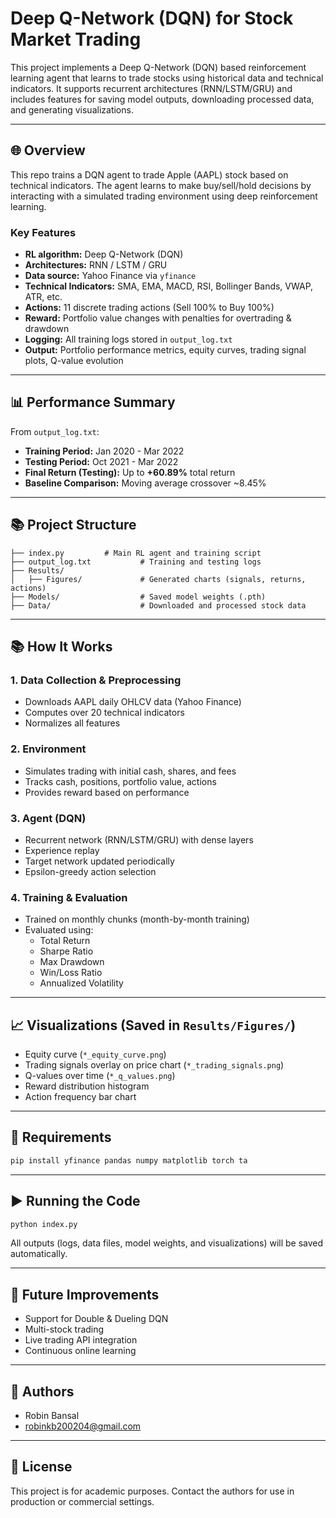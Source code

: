# Deep Q-Network (DQN) for Stock Market Trading

This project implements a Deep Q-Network (DQN) based reinforcement learning agent that learns to trade stocks using historical data and technical indicators. It supports recurrent architectures (RNN/LSTM/GRU) and includes features for saving model outputs, downloading processed data, and generating visualizations.

---

## 🌐 Overview

This repo trains a DQN agent to trade Apple (AAPL) stock based on technical indicators. The agent learns to make buy/sell/hold decisions by interacting with a simulated trading environment using deep reinforcement learning.

### Key Features
- **RL algorithm:** Deep Q-Network (DQN)
- **Architectures:** RNN / LSTM / GRU
- **Data source:** Yahoo Finance via `yfinance`
- **Technical Indicators:** SMA, EMA, MACD, RSI, Bollinger Bands, VWAP, ATR, etc.
- **Actions:** 11 discrete trading actions (Sell 100% to Buy 100%)
- **Reward:** Portfolio value changes with penalties for overtrading & drawdown
- **Logging:** All training logs stored in `output_log.txt`
- **Output:** Portfolio performance metrics, equity curves, trading signal plots, Q-value evolution

---

## 📊 Performance Summary

From `output_log.txt`:
- **Training Period:** Jan 2020 - Mar 2022
- **Testing Period:** Oct 2021 - Mar 2022
- **Final Return (Testing):** Up to **+60.89%** total return
- **Baseline Comparison:** Moving average crossover ~8.45%

---

## 📚 Project Structure

```
├── index.py         # Main RL agent and training script
├── output_log.txt           # Training and testing logs
├── Results/
│   ├── Figures/             # Generated charts (signals, returns, actions)
├── Models/                  # Saved model weights (.pth)
├── Data/                    # Downloaded and processed stock data
```

---

## 📚 How It Works

### 1. Data Collection & Preprocessing
- Downloads AAPL daily OHLCV data (Yahoo Finance)
- Computes over 20 technical indicators
- Normalizes all features

### 2. Environment
- Simulates trading with initial cash, shares, and fees
- Tracks cash, positions, portfolio value, actions
- Provides reward based on performance

### 3. Agent (DQN)
- Recurrent network (RNN/LSTM/GRU) with dense layers
- Experience replay
- Target network updated periodically
- Epsilon-greedy action selection

### 4. Training & Evaluation
- Trained on monthly chunks (month-by-month training)
- Evaluated using:
  - Total Return
  - Sharpe Ratio
  - Max Drawdown
  - Win/Loss Ratio
  - Annualized Volatility

---

## 📈 Visualizations (Saved in `Results/Figures/`)
- Equity curve (`*_equity_curve.png`)
- Trading signals overlay on price chart (`*_trading_signals.png`)
- Q-values over time (`*_q_values.png`)
- Reward distribution histogram
- Action frequency bar chart

---

## 🔧 Requirements
```bash
pip install yfinance pandas numpy matplotlib torch ta
```

---

## ▶️ Running the Code
```bash
python index.py
```
All outputs (logs, data files, model weights, and visualizations) will be saved automatically.

---

## 🔄 Future Improvements
- Support for Double & Dueling DQN
- Multi-stock trading
- Live trading API integration
- Continuous online learning

---

## 📄 Authors
- Robin Bansal 
- robinkb200204@gmail.com

---

## 📅 License
This project is for academic purposes. Contact the authors for use in production or commercial settings.


